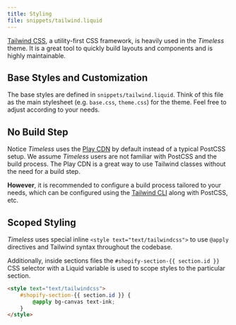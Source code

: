 ```yaml
---
title: Styling
file: snippets/tailwind.liquid
---
```


[Tailwind CSS](https://tailwindcss.com/), a utility-first CSS framework, is heavily used in the *Timeless* theme. It is a great tool to quickly build layouts and components and is highly maintainable.

## Base Styles and Customization

The base styles are defined in `snippets/tailwind.liquid`. Think of this file as the main stylesheet (e.g. `base.css`, `theme.css`) for the theme. Feel free to adjust according to your needs.

## No Build Step

Notice *Timeless* uses the [Play CDN](https://tailwindcss.com/docs/installation/play-cdn) by default instead of a typical PostCSS setup. We assume *Timeless* users are not familiar with PostCSS and the build process. The Play CDN is a great way to use Tailwind classes without the need for a build step.

**However**, it is recommended to configure a build process tailored to your needs, which can be configured using the [Tailwind CLI](https://tailwindcss.com/docs/installation#using-tailwind-cli) along with PostCSS, etc.

## Scoped Styling

*Timeless* uses special inline `<style text="text/tailwindcss">` to use `@apply` directives and Tailwind syntax throughout the codebase.

Additionally, inside sections files the `#shopify-section-{{ section.id }}` CSS selector with a Liquid variable is used to scope styles to the particular section.

```html
<style text="text/tailwindcss">
	#shopify-section-{{ section.id }} {
		@apply bg-canvas text-ink;
	}
</style>
```
